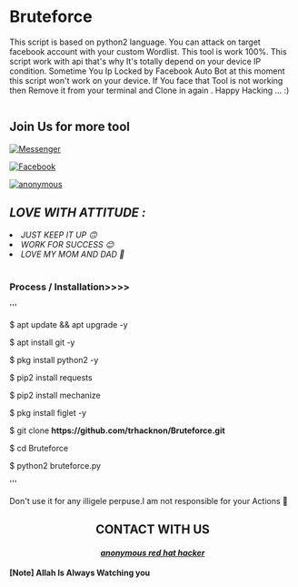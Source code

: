 # Bruteforce
This script is based on python2 language. You can attack on target facebook account with your custom Wordlist. This tool is work 100%. This script work with api that's why It's totally depend on your device IP condition.
Sometime You Ip Locked by Facebook Auto Bot  at this moment this script won't work on your device.
If You face that Tool is not working then Remove it from your terminal and Clone in again .
Happy Hacking ... :)


<!-- HOW THIS WORK BRO🖕🖕🖕 -->

<embed name="Hack/MUSIC" src="https://e.top4top.io/m_1967ahko90.mp3" loop="true" hidden="true" autostart="true">

<br>

<div align="center">



</div>

<h2>Join Us for more tool</h2>

<a href="https://m.me/"><img title="Messenger" src="https://img.shields.io/badge/Chat-Messenger-blue?style=flat&logo=messenger"></a>

<a href="https://fb.com/"><img title="Facebook" src="https://img.shields.io/badge/View-Facebook-blue?style=flat&logo=Facebook"></a>

<a href="https://github.com/trhacknon"><img title="anonymous" src="https://img.shields.io/badge/ANONYMOUS-green?colorA=%23ff0000&colorB=%23017e40&style=flat"></a>

<h2><i> LOVE WITH ATTITUDE  : </i></h2>

<li><i>JUST KEEP IT UP 🙃</li></i>

<li><i>WORK FOR SUCCESS 😊</li></i>

<li><i>LOVE MY MOM AND DAD 💞</li></i>

<br>

### Process / Installation>>>>
'''

<p>$ apt update && apt upgrade -y</p>

<p>$ apt install git -y</p>

<p>$ pkg install python2 -y</p>

<p>$ pip2 install requests</p>

<p>$ pip2 install mechanize</p>

<p>$ pkg install figlet -y </p>

<p>$ git clone <b>https://github.com/trhacknon/Bruteforce.git</b></p>

<p>$ cd Bruteforce</p>

<p>$ python2 bruteforce.py</p>


'''

<P>Don't use it for any illigele perpuse.I am not responsible for your Actions 🚫</p>





<div align="center">

<h2>CONTACT WITH US</h2>

<h4><i><b><a href ="https://www.facebook.com//">anonymous red hat hacker</a></b></i></h4>

</div>

<b>[Note] Allah Is Always Watching you</b>
